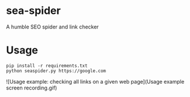 # sea-spider
A humble SEO spider and link checker

# Usage
```
pip install -r requirements.txt
python seaspider.py https://google.com
```

![Usage example: checking all links on a given web page](Usage example screen recording.gif)
